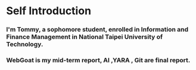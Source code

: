 # **Self Introduction**
### I'm Tommy, a sophomore student, enrolled in Information and Finance Management in National Taipei University of Technology.
### WebGoat is my mid-term report, AI ,YARA , Git are final report.
